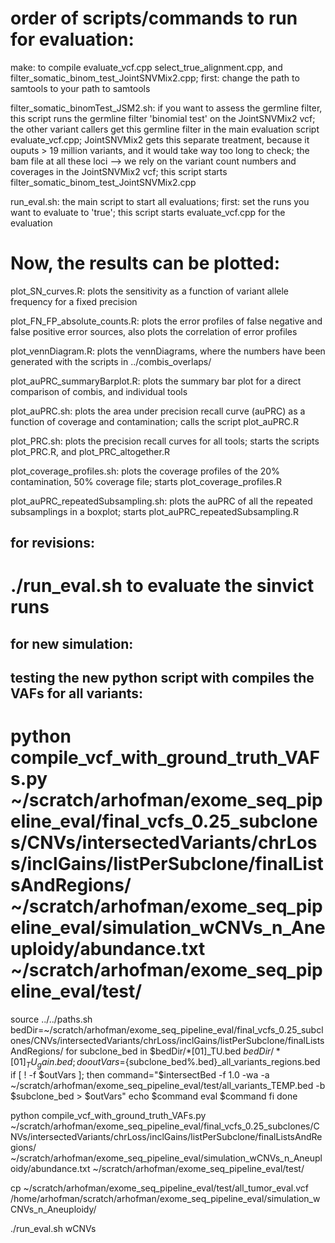 ###
# order of scripts/commands to run for evaluation:
make: to compile evaluate_vcf.cpp select_true_alignment.cpp, and filter_somatic_binom_test_JointSNVMix2.cpp; first: change the path to samtools to your path to samtools

filter_somatic_binomTest_JSM2.sh: if you want to assess the germline filter, this script runs the germline filter 'binomial test' on the JointSNVMix2 vcf; the other variant callers get this germline filter in the main evaluation script evaluate_vcf.cpp; JointSNVMix2 gets this separate treatment, because it ouputs > 19 million variants, and it would take way too long to check; the bam file at all these loci --> we rely on the variant count numbers and coverages in the JointSNVMix2 vcf; this script starts filter_somatic_binom_test_JointSNVMix2.cpp

run_eval.sh: the main script to start all evaluations; first: set the runs you want to evaluate to 'true'; this script starts evaluate_vcf.cpp for the evaluation

###
# Now, the results can be plotted:
plot_SN_curves.R: plots the sensitivity as a function of variant allele frequency for a fixed precision

plot_FN_FP_absolute_counts.R: plots the error profiles of false negative and false positive error sources, also plots the correlation of error profiles

plot_vennDiagram.R:  plots the vennDiagrams, where the numbers have been generated with the scripts in ../combis_overlaps/

plot_auPRC_summaryBarplot.R: plots the summary bar plot for a direct comparison of combis, and individual tools

plot_auPRC.sh: plots the area under precision recall curve (auPRC) as a function of coverage and contamination; calls the script plot_auPRC.R

plot_PRC.sh: plots the precision recall curves for all tools; starts the scripts plot_PRC.R, and plot_PRC_altogether.R

plot_coverage_profiles.sh: plots the coverage profiles of the 20% contamination, 50% coverage file; starts plot_coverage_profiles.R

plot_auPRC_repeatedSubsampling.sh: plots the auPRC of all the repeated subsamplings in a boxplot; starts plot_auPRC_repeatedSubsampling.R



## for revisions:

# ./run_eval.sh to evaluate the sinvict runs


## for new simulation:
##  testing the new python script with compiles the VAFs for all variants:
# python compile_vcf_with_ground_truth_VAFs.py ~/scratch/arhofman/exome_seq_pipeline_eval/final_vcfs_0.25_subclones/CNVs/intersectedVariants/chrLoss/inclGains/listPerSubclone/finalListsAndRegions/ ~/scratch/arhofman/exome_seq_pipeline_eval/simulation_wCNVs_n_Aneuploidy/abundance.txt ~/scratch/arhofman/exome_seq_pipeline_eval/test/

source ../../paths.sh
bedDir=~/scratch/arhofman/exome_seq_pipeline_eval/final_vcfs_0.25_subclones/CNVs/intersectedVariants/chrLoss/inclGains/listPerSubclone/finalListsAndRegions/
for subclone_bed in $bedDir/*[01]_TU.bed $bedDir/*[01]_TU_gain.bed ; do
	outVars=${subclone_bed%.bed}_all_variants_regions.bed
	if [ ! -f $outVars ]; then
		command="$intersectBed -f 1.0 -wa -a ~/scratch/arhofman/exome_seq_pipeline_eval/test/all_variants_TEMP.bed -b $subclone_bed > $outVars"
		echo $command
		eval $command
	fi
done

 python compile_vcf_with_ground_truth_VAFs.py ~/scratch/arhofman/exome_seq_pipeline_eval/final_vcfs_0.25_subclones/CNVs/intersectedVariants/chrLoss/inclGains/listPerSubclone/finalListsAndRegions/ ~/scratch/arhofman/exome_seq_pipeline_eval/simulation_wCNVs_n_Aneuploidy/abundance.txt ~/scratch/arhofman/exome_seq_pipeline_eval/test/

cp ~/scratch/arhofman/exome_seq_pipeline_eval/test/all_tumor_eval.vcf  /home/arhofman/scratch/arhofman/exome_seq_pipeline_eval/simulation_wCNVs_n_Aneuploidy/


./run_eval.sh wCNVs

